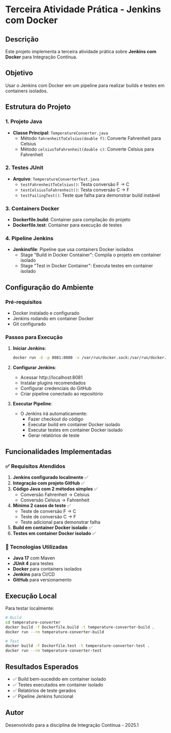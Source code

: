# Terceira Atividade Prática - Jenkins com Docker

## Descrição
Este projeto implementa a terceira atividade prática sobre **Jenkins com Docker** para Integração Contínua.

## Objetivo
Usar o Jenkins com Docker em um pipeline para realizar builds e testes em containers isolados.

## Estrutura do Projeto

### 1. Projeto Java
- **Classe Principal**: `TemperatureConverter.java`
  - Método `fahrenheitToCelsius(double f)`: Converte Fahrenheit para Celsius
  - Método `celsiusToFahrenheit(double c)`: Converte Celsius para Fahrenheit

### 2. Testes JUnit
- **Arquivo**: `TemperatureConverterTest.java`
  - `testFahrenheitToCelsius()`: Testa conversão F → C
  - `testCelsiusToFahrenheit()`: Testa conversão C → F
  - `testFailingTest()`: Teste que falha para demonstrar build instável

### 3. Containers Docker
- **Dockerfile.build**: Container para compilação do projeto
- **Dockerfile.test**: Container para execução de testes

### 4. Pipeline Jenkins
- **Jenkinsfile**: Pipeline que usa containers Docker isolados
  - Stage "Build in Docker Container": Compila o projeto em container isolado
  - Stage "Test in Docker Container": Executa testes em container isolado

## Configuração do Ambiente

### Pré-requisitos
- Docker instalado e configurado
- Jenkins rodando em container Docker
- Git configurado

### Passos para Execução

1. **Iniciar Jenkins**:
   ```bash
   docker run -d -p 8081:8080 -v /var/run/docker.sock:/var/run/docker.sock jenkins/jenkins:lts
   ```

2. **Configurar Jenkins**:
   - Acessar http://localhost:8081
   - Instalar plugins recomendados
   - Configurar credenciais do GitHub
   - Criar pipeline conectado ao repositório

3. **Executar Pipeline**:
   - O Jenkins irá automaticamente:
     - Fazer checkout do código
     - Executar build em container Docker isolado
     - Executar testes em container Docker isolado
     - Gerar relatórios de teste

## Funcionalidades Implementadas

### ✅ Requisitos Atendidos

1. **Jenkins configurado localmente** ✅
2. **Integração com projeto GitHub** ✅
3. **Código Java com 2 métodos simples** ✅
   - Conversão Fahrenheit → Celsius
   - Conversão Celsius → Fahrenheit
4. **Mínimo 2 casos de teste** ✅
   - Teste de conversão F → C
   - Teste de conversão C → F
   - Teste adicional para demonstrar falha
5. **Build em container Docker isolado** ✅
6. **Testes em container Docker isolado** ✅

### 🔧 Tecnologias Utilizadas

- **Java 17** com Maven
- **JUnit 4** para testes
- **Docker** para containers isolados
- **Jenkins** para CI/CD
- **GitHub** para versionamento

## Execução Local

Para testar localmente:

```bash
# Build
cd temperature-converter
docker build -f Dockerfile.build -t temperature-converter-build .
docker run --rm temperature-converter-build

# Test
docker build -f Dockerfile.test -t temperature-converter-test .
docker run --rm temperature-converter-test
```

## Resultados Esperados

- ✅ Build bem-sucedido em container isolado
- ✅ Testes executados em container isolado
- ✅ Relatórios de teste gerados
- ✅ Pipeline Jenkins funcional

## Autor
Desenvolvido para a disciplina de Integração Contínua - 2025.1